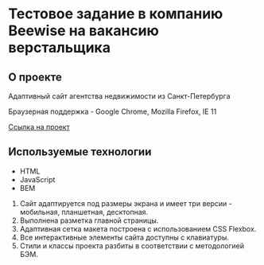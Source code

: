 # Тестовое задание в компанию Beewise на вакансию верстальщика

## О проекте
Адаптивный сайт агентства недвижимости из Санкт-Петербурга

Браузерная поддержка - Google Chrome, Mozilla Firefox, IE 11

[Ссылка на проект](https://pavelnyukalo.github.io/test-beewise/)

## Используемые технологии
* HTML
* JavaScript
* BEM

1. Сайт адаптируется под размеры экрана и имеет три версии - мобильная, планшетная, десктопная.  
2. Выполнена разметка главной страницы.
3. Адаптивная сетка макета построена с использованием CSS Flexbox.    
4. Все интерактивные элементы сайта доступны с клавиатуры.  
5. Стили и классы проекта разбиты в соответствии с методологией БЭМ. 
